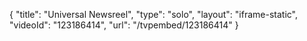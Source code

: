 {
    "title": "Universal Newsreel",
    "type": "solo",
    "layout": "iframe-static",
    "videoId": "123186414",
    "url": "\/tvpembed\/123186414"
}